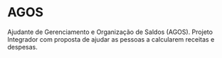 # AGOS
Ajudante de Gerenciamento e Organização de Saldos (AGOS). Projeto Integrador com proposta de ajudar as pessoas a calcularem receitas e despesas.

